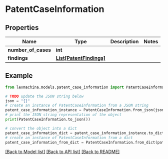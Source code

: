 # PatentCaseInformation


## Properties

Name | Type | Description | Notes
------------ | ------------- | ------------- | -------------
**number_of_cases** | **int** |  | 
**findings** | [**List[PatentFindings]**](PatentFindings.md) |  | 

## Example

```python
from lexmachina.models.patent_case_information import PatentCaseInformation

# TODO update the JSON string below
json = "{}"
# create an instance of PatentCaseInformation from a JSON string
patent_case_information_instance = PatentCaseInformation.from_json(json)
# print the JSON string representation of the object
print(PatentCaseInformation.to_json())

# convert the object into a dict
patent_case_information_dict = patent_case_information_instance.to_dict()
# create an instance of PatentCaseInformation from a dict
patent_case_information_from_dict = PatentCaseInformation.from_dict(patent_case_information_dict)
```
[[Back to Model list]](../README.md#documentation-for-models) [[Back to API list]](../README.md#documentation-for-api-endpoints) [[Back to README]](../README.md)


